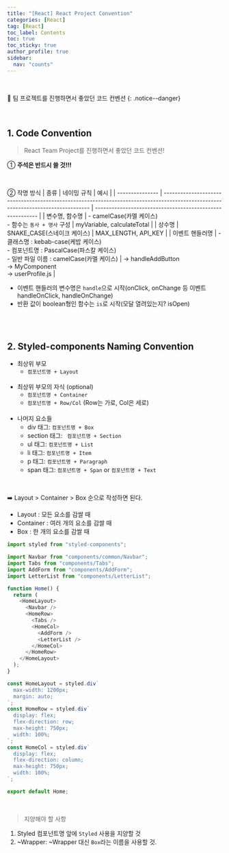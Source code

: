 ```yaml
---
title: "[React] React Project Convention"
categories: [React]
tag: [React]
toc_label: Contents
toc: true
toc_sticky: true
author_profile: true
sidebar:
  nav: "counts"
---
```


<br>

🤝 팀 프로젝트를 진행하면서 좋았던 코드 컨벤션
{: .notice--danger}

<br>

## 1. Code Convention

> React Team Project를 진행하면서 좋았던 코드 컨벤션!

① **주석은 반드시 쓸 것!!!**

<br>

② 작명 방식
| 종류 | 네이밍 규칙 | 예시 |
| --------------- | --------------------------------------------------------------------------------------------------------------------------------- | --------------------------------------------------------- |
| 변수명, 함수명 | - camelCase(카멜 케이스)<br>- 함수는 `동사 + 명사` 구성 | myVariable, calculateTotal |
| 상수명 | SNAKE_CASE(스네이크 케이스) | MAX_LENGTH, API_KEY |
| 이벤트 핸들러명 | - 클래스명 : kebab-case(케밥 케이스) <br> - 컴포넌트명 : PascalCase(파스칼 케이스) <br> - 일반 파일 이름 : camelCase(카멜 케이스) | -> handleAddButton<br>-> MyComponent<br>-> userProfile.js |

- 이벤트 핸들러의 변수명은 `handle`으로 시작(onClick, onChange 등 이벤트 handleOnClick, handleOnChange)
- 반환 값이 boolean형인 함수는 `is`로 시작(모달 열려있는지? isOpen)

<br><br>

## 2. Styled-components Naming Convention

- 최상위 부모
  - `컴포넌트명 + Layout`<br><br>
- 최상위 부모의 자식 (optional)
  - `컴포넌트명 + Container`
  - `컴포넌트명 + Row/Col` (Row는 가로, Col은 세로)<br><br>
- 나머지 요소들
  - div 태그: `컴포넌트명 + Box`
  - section 태그: ` 컴포넌트명 + Section`
  - ul 태그: `컴포넌트명 + List`
  - li 태그: `컴포넌트명 + Item`
  - p 태그: `컴포넌트명 + Paragraph`
  - span 태그: `컴포넌트명 + Span` or `컴포넌트명 + Text`

<br>

➡️ Layout > Container > Box 순으로 작성하면 된다.

- Layout : 모든 요소를 감쌀 때
- Container : 여러 개의 요소를 감쌀 때
- Box : 한 개의 요소를 감쌀 때

```js
import styled from "styled-components";

import Navbar from "components/common/Navbar";
import Tabs from "components/Tabs";
import AddForm from "components/AddForm";
import LetterList from "components/LetterList";

function Home() {
  return (
    <HomeLayout>
      <Navbar />
      <HomeRow>
        <Tabs />
        <HomeCol>
          <AddForm />
          <LetterList />
        </HomeCol>
      </HomeRow>
    </HomeLayout>
  );
}

const HomeLayout = styled.div`
  max-width: 1200px;
  margin: auto;
`;
const HomeRow = styled.div`
  display: flex;
  flex-direction: row;
  max-height: 750px;
  width: 100%;
`;
const HomeCol = styled.div`
  display: flex;
  flex-direction: column;
  max-height: 750px;
  width: 100%;
`;

export default Home;
```

<br>

> 지양해야 할 사항

1. Styled 컴포넌트명 앞에 `Styled` 사용을 지양할 것
2. ~Wrapper: ~Wrapper 대신 `Box`라는 이름을 사용할 것.

<br>
